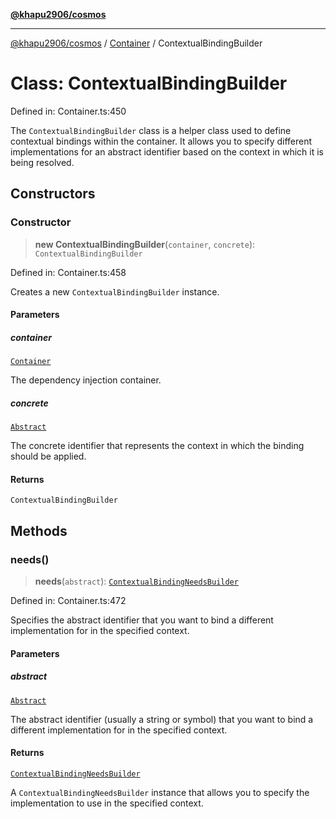 [**@khapu2906/cosmos**](../../README.md)

***

[@khapu2906/cosmos](../../modules.md) / [Container](../README.md) / ContextualBindingBuilder

# Class: ContextualBindingBuilder

Defined in: Container.ts:450

The `ContextualBindingBuilder` class is a helper class used to define contextual bindings
within the container.  It allows you to specify different implementations for an abstract
identifier based on the context in which it is being resolved.

## Constructors

### Constructor

> **new ContextualBindingBuilder**(`container`, `concrete`): `ContextualBindingBuilder`

Defined in: Container.ts:458

Creates a new `ContextualBindingBuilder` instance.

#### Parameters

##### container

[`Container`](Container.md)

The dependency injection container.

##### concrete

[`Abstract`](../type-aliases/Abstract.md)

The concrete identifier that represents the context in which the
                binding should be applied.

#### Returns

`ContextualBindingBuilder`

## Methods

### needs()

> **needs**(`abstract`): [`ContextualBindingNeedsBuilder`](ContextualBindingNeedsBuilder.md)

Defined in: Container.ts:472

Specifies the abstract identifier that you want to bind a different implementation
for in the specified context.

#### Parameters

##### abstract

[`Abstract`](../type-aliases/Abstract.md)

The abstract identifier (usually a string or symbol) that you want to
                bind a different implementation for in the specified context.

#### Returns

[`ContextualBindingNeedsBuilder`](ContextualBindingNeedsBuilder.md)

A `ContextualBindingNeedsBuilder` instance that allows you to specify the
         implementation to use in the specified context.
